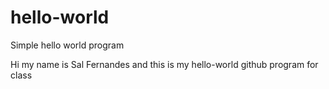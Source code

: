 # hello-world
Simple hello world program

Hi my name is Sal Fernandes and this is my hello-world github program for class
